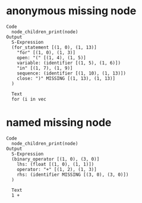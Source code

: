 # anonymous missing node

    Code
      node_children_print(node)
    Output
      S-Expression
      (for_statement [(1, 0), (1, 13)]
        "for" [(1, 0), (1, 3)]
        open: "(" [(1, 4), (1, 5)]
        variable: (identifier [(1, 5), (1, 6)])
        "in" [(1, 7), (1, 9)]
        sequence: (identifier [(1, 10), (1, 13)])
        close: ")" MISSING [(1, 13), (1, 13)]
      )
      
      Text
      for (i in vec
      

# named missing node

    Code
      node_children_print(node)
    Output
      S-Expression
      (binary_operator [(1, 0), (3, 0)]
        lhs: (float [(1, 0), (1, 1)])
        operator: "+" [(1, 2), (1, 3)]
        rhs: (identifier MISSING [(3, 0), (3, 0)])
      )
      
      Text
      1 +
      
      
      


